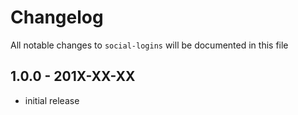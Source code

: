 # Changelog

All notable changes to `social-logins` will be documented in this file

## 1.0.0 - 201X-XX-XX

- initial release
